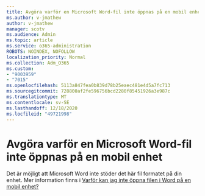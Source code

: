 ```yaml
---
title: Avgöra varför en Microsoft Word-fil inte öppnas på en mobil enhet
ms.author: v-jmathew
author: v-jmathew
manager: scotv
ms.audience: Admin
ms.topic: article
ms.service: o365-administration
ROBOTS: NOINDEX, NOFOLLOW
localization_priority: Normal
ms.collection: Adm_O365
ms.custom:
- "9003959"
- "7015"
ms.openlocfilehash: 5113a847fea0b839d78b25eaec481e4d5a7fc713
ms.sourcegitcommit: 728800af2fe596756bcd2280f85451926a3e987c
ms.translationtype: MT
ms.contentlocale: sv-SE
ms.lasthandoff: 12/18/2020
ms.locfileid: "49721998"
---
```

# <a name="determine-why-a-microsoft-word-file-doesnt-open-on-a-mobile-device"></a>Avgöra varför en Microsoft Word-fil inte öppnas på en mobil enhet

Det är möjligt att Microsoft Word inte stöder det här fil formatet på din enhet. Mer information finns i [Varför kan jag inte öppna filen i Word på en mobil enhet?](https://go.microsoft.com/fwlink/?linkid=2135663)
